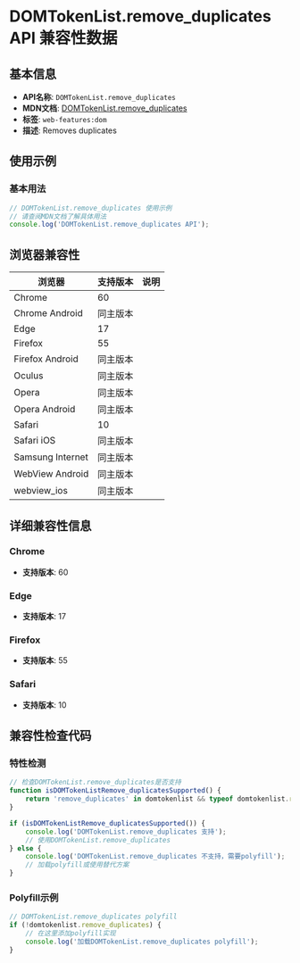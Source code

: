# DOMTokenList.remove_duplicates API 兼容性数据

## 基本信息

- **API名称**: `DOMTokenList.remove_duplicates`
- **MDN文档**: [DOMTokenList.remove_duplicates](https://developer.mozilla.org/docs/Web/API/DOMTokenList#trimming_of_whitespace_and_removal_of_duplicates)
- **标签**: `web-features:dom`
- **描述**: Removes duplicates

## 使用示例

### 基本用法

```javascript
// DOMTokenList.remove_duplicates 使用示例
// 请查阅MDN文档了解具体用法
console.log('DOMTokenList.remove_duplicates API');
```

## 浏览器兼容性

| 浏览器 | 支持版本 | 说明 |
|--------|----------|------|
| Chrome | 60 |  |
| Chrome Android | 同主版本 |  |
| Edge | 17 |  |
| Firefox | 55 |  |
| Firefox Android | 同主版本 |  |
| Oculus | 同主版本 |  |
| Opera | 同主版本 |  |
| Opera Android | 同主版本 |  |
| Safari | 10 |  |
| Safari iOS | 同主版本 |  |
| Samsung Internet | 同主版本 |  |
| WebView Android | 同主版本 |  |
| webview_ios | 同主版本 |  |

## 详细兼容性信息

### Chrome

- **支持版本**: 60

### Edge

- **支持版本**: 17

### Firefox

- **支持版本**: 55

### Safari

- **支持版本**: 10

## 兼容性检查代码

### 特性检测

```javascript
// 检查DOMTokenList.remove_duplicates是否支持
function isDOMTokenListRemove_duplicatesSupported() {
    return 'remove_duplicates' in domtokenlist && typeof domtokenlist.remove_duplicates === 'function';
}

if (isDOMTokenListRemove_duplicatesSupported()) {
    console.log('DOMTokenList.remove_duplicates 支持');
    // 使用DOMTokenList.remove_duplicates
} else {
    console.log('DOMTokenList.remove_duplicates 不支持，需要polyfill');
    // 加载polyfill或使用替代方案
}
```

### Polyfill示例

```javascript
// DOMTokenList.remove_duplicates polyfill
if (!domtokenlist.remove_duplicates) {
    // 在这里添加polyfill实现
    console.log('加载DOMTokenList.remove_duplicates polyfill');
}
```

